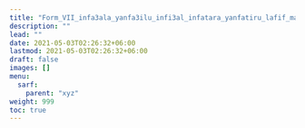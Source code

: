 ```yaml
---
title: "Form_VII_infa3ala_yanfa3ilu_infi3al_infatara_yanfatiru_lafif_mafruq"
description: ""
lead: ""
date: 2021-05-03T02:26:32+06:00
lastmod: 2021-05-03T02:26:32+06:00
draft: false
images: []
menu: 
  sarf:
    parent: "xyz"
weight: 999
toc: true
---
```



